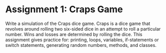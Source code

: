 # Assignment 1: Craps Game
Write a simulation of the Craps dice game. Craps is a dice game that revolves around rolling two
six-sided dice in an attempt to roll a particular number. Wins and losses are determined by
rolling the dice. This assignment gives practice for: printing, loops, variables, if-statements or
switch statements, generating random numbers, methods, and classes. 
